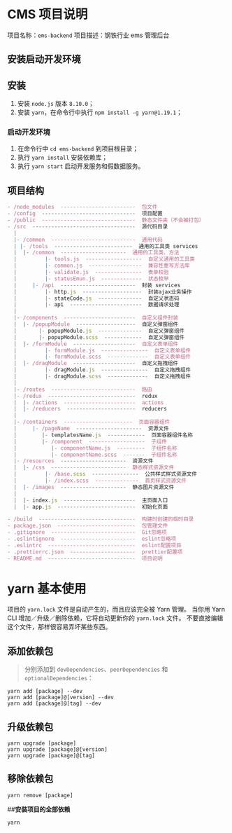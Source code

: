 # CMS 项目说明

项目名称：`ems-backend`
项目描述：钢铁行业 ems 管理后台

## 安装启动开发环境

## 安装

1. 安装 `node.js` 版本 `8.10.0`；
2. 安装 `yarn`，在命令行中执行 `npm install -g yarn@1.19.1`；

### 启动开发环境

1. 在命令行中 `cd ems-backend` 到项目根目录；
2. 执行 `yarn install` 安装依赖库；
3. 执行 `yarn start` 启动开发服务和假数据服务。

## 项目结构

```javascript
- /node_modules  ------------------------  包文件
- /config  ------------------------------  项目配置
- /public  ------------------------------  静态文件夹（不会被打包）
- /src  ---------------------------------  源代码目录
  |
  |- /common  ---------------------------  通用代码
  | |- /tools  -------------------------  通用的工具类 services
  |  |- /common  ---------------------  通用的工具类、方法
  |  		|- tools.js  ------------------  自定义通用的工具类
  |  		|- common.js  -----------------  兼容性重写方法库
  |  		|- validate.js  ---------------  表单校验
  |  		|- statusEmun.js  -------------  状态枚举
  |  	|- /api  ------------------------  封装 services
  |  		|- http.js  -------------------  封装ajax业务操作
  |  		|- stateCode.js  --------------  自定义状态码
  |  		|- api  -----------------------  数据请求处理
  |
  |- /components  -----------------------  自定义组件封装
  |  |- /popupModule  -------------------  自定义弹窗组件
  |  	  |- popupModule.js  --------------  自定义弹窗组件
  |  	  |- popupModule.scss  ------------  自定义弹窗组件
  |  |- /formModule  --------------------  自定义表单组件
  |  		|- formModule.js  ---------------  自定义表单组件
  |  		|- formModule.scss  -------------  自定义表单组件
  |  |- /dragModule  --------------------  自定义拖拽组件
  |  		|- dragModule.js  ---------------  自定义拖拽组件
  |  		|- dragModule.scss  -------------  自定义拖拽组件
  |
  |- /routes  ---------------------------  路由
  |- /redux  ----------------------------  redux
  |  |- /actions  -----------------------  actions
  |  |- /reducers  ----------------------  reducers
  |
  |- /containers  ----------------------  页面容器组件
  |     |- /pageName  ---------------------  资源文件
  |        |- templatesName.js  ------------  页面容器组件名称
  |        |- /component  ------------------  子组件
  |           |- componentName.js  ---------  子组件名称
  |           |- componentName.scss  -------  子组件名称
  |- /resources  ---------------------  资源文件
  |  |- /css  ------------------------  静态样式资源文件
  |  		|- /base.scss  ---------------  公共样式样式资源文件
  |  		|- /index.scss  --------------  首页样式资源文件
  |  |- /images  ---------------------  静态图片资源文件
  |
  |  |- index.js  -----------------------  主页面入口
  |  |- app.js  -------------------------  初始化页面

- /build  -------------------------------  构建时创建的临时目录
- package.json  -------------------------  包管理文件
- .gitignore  ---------------------------  Git忽略项
- .eslintignore  ------------------------  eslint忽略项
- .eslintrc  ----------------------------  eslint配置项目
- .prettierrc.json  ---------------------  prettier配置项
- README.md  ----------------------------  项目说明
```

# yarn 基本使用

项目的 `yarn.lock` 文件是自动产生的，而且应该完全被 Yarn 管理。 当你用 Yarn CLI 增加／升级／删除依赖，它将自动更新你的 `yarn.lock` 文件。 不要直接编辑这个文件，那样很容易弄坏某些东西。

## **添加依赖包**

> 分别添加到 `devDependencies`、`peerDependencies` 和 `optionalDependencies`：

```
yarn add [package] --dev
yarn add [package]@[version] --dev
yarn add [package]@[tag] --dev
```

## **升级依赖包**

```
yarn upgrade [package]
yarn upgrade [package]@[version]
yarn upgrade [package]@[tag]
```

## **移除依赖包**

```
yarn remove [package]
```

##**安装项目的全部依赖**

```
yarn
```
